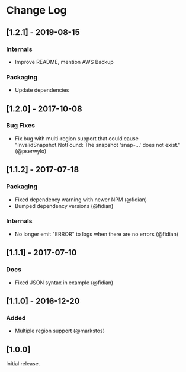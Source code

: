 
# Change Log

## [1.2.1] - 2019-08-15

### Internals

 * Improve README, mention AWS Backup

### Packaging

 * Update dependencies

## [1.2.0] - 2017-10-08

### Bug Fixes

 * Fix bug with multi-region support that could cause
   "InvalidSnapshot.NotFound: The snapshot 'snap-...' does not exist." (@pserwylo)

## [1.1.2] - 2017-07-18

### Packaging

 * Fixed dependency warning with newer NPM (@fidian)
 * Bumped dependency versions (@fidian)

### Internals

 * No longer emit "ERROR" to logs when there are no errors (@fidian)

## [1.1.1] - 2017-07-10

### Docs

 * Fixed JSON syntax in example (@fidian)

## [1.1.0] - 2016-12-20

### Added

 * Multiple region support (@markstos)

## [1.0.0]

Initial release.
